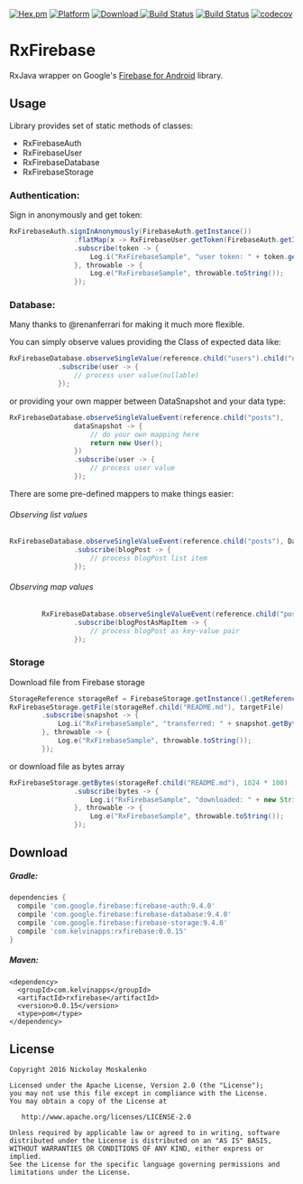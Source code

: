 [![Hex.pm](https://img.shields.io/hexpm/l/plug.svg)](http://www.apache.org/licenses/LICENSE-2.0) [![Platform](https://img.shields.io/badge/platform-android-green.svg)](http://developer.android.com/index.html)
[![Download](https://api.bintray.com/packages/kelvin/maven/rxfirebase/images/download.svg) ](https://bintray.com/kelvin/maven/rxfirebase/_latestVersion)
[![Build Status](https://img.shields.io/badge/Android%20Arsenal-rxFirebase-green.svg?style=true)](https://android-arsenal.com/details/1/3619)
[![Build Status](https://circleci.com/gh/nmoskalenko/RxFirebase/tree/master.svg?style=shield)](https://circleci.com/gh/nmoskalenko/RxFirebase/tree/master)
[![codecov](https://codecov.io/gh/nmoskalenko/rxFirebase/branch/master/graph/badge.svg)](https://codecov.io/gh/nmoskalenko/rxFirebase)

# RxFirebase

RxJava wrapper on Google's [Firebase for Android](https://www.firebase.com/docs/android/) library.


## Usage
Library provides set of static methods of classes:
- RxFirebaseAuth
- RxFirebaseUser
- RxFirebaseDatabase
- RxFirebaseStorage

### Authentication:

Sign in anonymously and get token:
```java
RxFirebaseAuth.signInAnonymously(FirebaseAuth.getInstance())
                .flatMap(x -> RxFirebaseUser.getToken(FirebaseAuth.getInstance().getCurrentUser(), false))
                .subscribe(token -> {
                    Log.i("RxFirebaseSample", "user token: " + token.getToken());
                }, throwable -> {
                    Log.e("RxFirebaseSample", throwable.toString());
                });
```

### Database:
Many thanks to @renanferrari for making it much more flexible.

You can simply observe values providing the Class of expected data like:
```java
RxFirebaseDatabase.observeSingleValue(reference.child("users").child("nick"), User.class)
            .subscribe(user -> {
                // process user value(nullable)
            });
```

or providing your own mapper between DataSnapshot and your data type:

```java
RxFirebaseDatabase.observeSingleValueEvent(reference.child("posts"),
                dataSnapshot -> {
                    // do your own mapping here
                    return new User();
                })
                .subscribe(user -> {
                    // process user value
                });
```

There are some pre-defined mappers to make things easier:

###### Observing list values
 ```java
 RxFirebaseDatabase.observeSingleValueEvent(reference.child("posts"), DataSnapshotMapper.listOf(BlogPost.class))
                 .subscribe(blogPost -> {
                     // process blogPost list item
                 });
 ```

###### Observing map values
 ```java
         RxFirebaseDatabase.observeSingleValueEvent(reference.child("posts"), DataSnapshotMapper.mapOf(BlogPost.class))
                 .subscribe(blogPostAsMapItem -> {
                     // process blogPost as key-value pair
                 });
 ```


### Storage

Download file from Firebase storage

```java
StorageReference storageRef = FirebaseStorage.getInstance().getReferenceFromUrl("gs://project-1125675579821020265.appspot.com");
RxFirebaseStorage.getFile(storageRef.child("README.md"), targetFile)
        .subscribe(snapshot -> {
            Log.i("RxFirebaseSample", "transferred: " + snapshot.getBytesTransferred() + " bytes");
        }, throwable -> {
            Log.e("RxFirebaseSample", throwable.toString());
        });
```

or download file as bytes array

```java
RxFirebaseStorage.getBytes(storageRef.child("README.md"), 1024 * 100)
                .subscribe(bytes -> {
                    Log.i("RxFirebaseSample", "downloaded: " + new String(bytes));
                }, throwable -> {
                    Log.e("RxFirebaseSample", throwable.toString());
                });
```


## Download

##### Gradle:
```groovy
dependencies {
  compile 'com.google.firebase:firebase-auth:9.4.0'
  compile 'com.google.firebase:firebase-database:9.4.0'
  compile 'com.google.firebase:firebase-storage:9.4.0'
  compile 'com.kelvinapps:rxfirebase:0.0.15'
}
```

##### Maven:
```
<dependency>
  <groupId>com.kelvinapps</groupId>
  <artifactId>rxfirebase</artifactId>
  <version>0.0.15</version>
  <type>pom</type>
</dependency>
```


## License
    Copyright 2016 Nickolay Moskalenko

    Licensed under the Apache License, Version 2.0 (the "License");
    you may not use this file except in compliance with the License.
    You may obtain a copy of the License at

       http://www.apache.org/licenses/LICENSE-2.0

    Unless required by applicable law or agreed to in writing, software
    distributed under the License is distributed on an "AS IS" BASIS,
    WITHOUT WARRANTIES OR CONDITIONS OF ANY KIND, either express or implied.
    See the License for the specific language governing permissions and
    limitations under the License.
